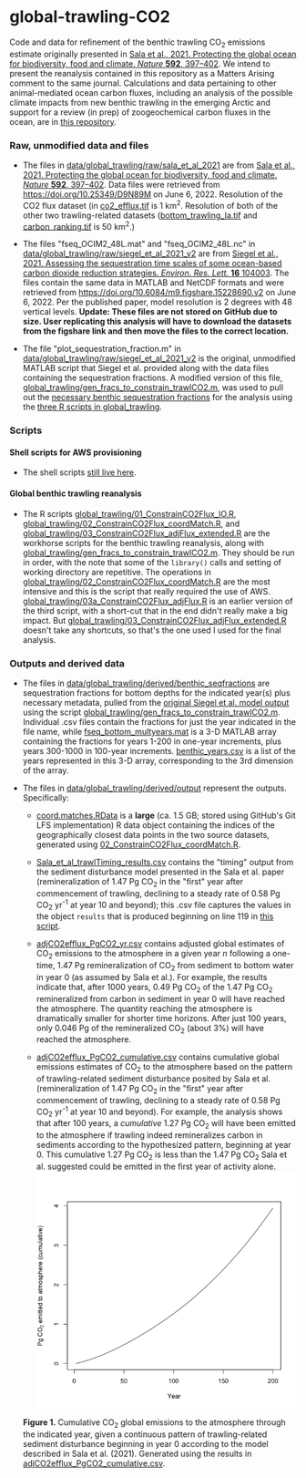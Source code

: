 # global-trawling-CO2
Code and data for refinement of the benthic trawling CO<sub>2</sub> emissions estimate originally presented in [Sala et al., 2021. Protecting the global ocean for biodiversity, food and climate. *Nature* **592**, 397–402](https://doi.org/10.1038/s41586-021-03371-z). We intend to present the reanalysis contained in this repository as a Matters Arising comment to the same journal. Calculations and data pertaining to other animal-mediated ocean carbon fluxes, including an analysis of the possible climate impacts from new benthic trawling in the emerging Arctic and support for a review (in prep) of zoogeochemical carbon fluxes in the ocean, are in [this repository](https://github.com/jamesrco/zoonotic-C).

### Raw, unmodified data and files

* The files in [data/global_trawling/raw/sala_et_al_2021](data/global_trawling/raw/sala_et_al_2021) are from [Sala et al., 2021. Protecting the global ocean for biodiversity, food and climate. *Nature* **592**, 397–402](https://doi.org/10.1038/s41586-021-03371-z). Data files were retrieved from https://doi.org/10.25349/D9N89M on June 6, 2022. Resolution of the CO2 flux dataset (in [co2_efflux.tif]((data/global_trawling/raw/sala_et_al_2021/co2_efflux.tif)) is 1 km<sup>2</sup>. Resolution of both of the other two trawling-related datasets ([bottom_trawling_Ia.tif](data/global_trawling/raw/sala_et_al_2021/bottom_trawling_Ia.tif) and [carbon_ranking.tif](data/global_trawling/raw/sala_et_al_2021/carbon_ranking.tif) is 50 km<sup>2</sup>.)

* The files "fseq_OCIM2_48L.mat" and "fseq_OCIM2_48L.nc" in [data/global_trawling/raw/siegel_et_al_2021_v2](data/global_trawling/raw/siegel_et_al_2021_v2) are from [Siegel et al., 2021. Assessing the sequestration time scales of some ocean-based carbon dioxide reduction strategies. *Environ. Res. Lett.* **16** 104003](https://iopscience.iop.org/article/10.1088/1748-9326/ac0be0#erlac0be0s5). The files contain the same data in MATLAB and NetCDF formats and were retrieved from https://doi.org/10.6084/m9.figshare.15228690.v2 on June 6, 2022. Per the published paper, model resolution is 2 degrees with 48 vertical levels. **Update: These files are not stored on GitHub due to size. User replicating this analysis will have to download the datasets from the figshare link and then move the files to the correct location.**

* The file "plot_sequestration_fraction.m" in [data/global_trawling/raw/siegel_et_al_2021_v2](data/global_trawling/raw/siegel_et_al_2021_v2) is the original, unmodified MATLAB script that Siegel et al. provided along with the data files containing the sequestration fractions. A modified version of this file, [global_trawling/gen_fracs_to_constrain_trawlCO2.m](global_trawling/gen_fracs_to_constrain_trawlCO2.m), was used to pull out the [necessary benthic sequestration fractions](data/global_trawling/derived/benthic_seqfractions) for the analysis using the [three R scripts in global_trawling](global_trawling/).

### Scripts

#### Shell scripts for AWS provisioning

* The shell scripts [still live here](https://github.com/jamesrco/zoonotic-C/tree/main/aws_provisioning). 

#### Global benthic trawling reanalysis

* The R scripts [global_trawling/01_ConstrainCO2Flux_IO.R](global_trawling/01_ConstrainCO2Flux_IO.R), [global_trawling/02_ConstrainCO2Flux_coordMatch.R](global_trawling/02_ConstrainCO2Flux_coordMatch.R), and [global_trawling/03_ConstrainCO2Flux_adjFlux_extended.R](global_trawling/03_ConstrainCO2Flux_adjFlux_extended.R) are the workhorse scripts for the benthic trawling reanalysis, along with [global_trawling/gen_fracs_to_constrain_trawlCO2.m](global_trawling/gen_fracs_to_constrain_trawlCO2.m). They should be run in order, with the note that some of the `library()` calls and setting of working directory are repetitive. The operations in  [global_trawling/02_ConstrainCO2Flux_coordMatch.R](global_trawling/02_ConstrainCO2Flux_coordMatch.R) are the most intensive and this is the script that really required the use of AWS. [global_trawling/03a_ConstrainCO2Flux_adjFlux.R](global_trawling/03a_ConstrainCO2Flux_adjFlux.R) is an earlier version of the third script, with a short-cut that in the end didn't really make a big impact. But [global_trawling/03_ConstrainCO2Flux_adjFlux_extended.R](global_trawling/03_ConstrainCO2Flux_adjFlux_extended.R) doesn't take any shortcuts, so that's the one used I used for the final analysis.

### Outputs and derived data

* The files in [data/global_trawling/derived/benthic_seqfractions](data/global_trawling/derived/benthic_seqfractions) are sequestration fractions for bottom depths for the indicated year(s) plus necessary metadata, pulled from the [original Siegel et al. model output](data/global_trawling/raw/siegel_et_al_2021_v2) using the script [global_trawling/gen_fracs_to_constrain_trawlCO2.m](global_trawling/gen_fracs_to_constrain_trawlCO2.m). Individual .csv files contain the fractions for just the year indicated in the file name, while [fseq_bottom_multyears.mat](data/global_trawling/derived/benthic_seqfractions/fseq_bottom_multyears.mat) is a 3-D MATLAB array containing the fractions for years 1-200 in one-year increments, plus years 300-1000 in 100-year increments. [benthic_years.csv](data/global_trawling/derived/benthic_seqfractions/benthic_years.csv) is a list of the years represented in this 3-D array, corresponding to the 3rd dimension of the array.

* The files in [data/global_trawling/derived/output](data/global_trawling/derived/output) represent the outputs. Specifically:

    + [coord.matches.RData](data/global_trawling/derived/output/coord.matches.RData) is a **large** (ca. 1.5 GB; stored using GitHub's Git LFS implementation) R data object containing the indices of the geographically closest data points in the two source datasets, generated using [02_ConstrainCO2Flux_coordMatch.R](global_trawling/02_ConstrainCO2Flux_coordMatch.R).
    
    + [Sala_et_al_trawlTiming_results.csv](data/global_trawling/derived/sala_et_al_2021_model/Sala_et_al_trawlTiming_results.csv) contains the "timing" output from the sediment disturbance model presented in the Sala et al. paper (remineralization of 1.47 Pg CO<sub>2</sub> in the "first" year after commencement of trawling, declining to a steady rate of 0.58 Pg CO<sub>2</sub> yr<sup>-1</sup> at year 10 and beyond); this .csv file captures the values in the object `results` that is produced beginning on line 119 in [this script](https://github.com/emlab-ucsb/ocean-conservation-priorities/blob/master/ancillary_analyses/timing_of_trawling_impacts.Rmd).
    
    + [adjCO2efflux_PgCO2_yr.csv](data/global_trawling/derived/output/adjCO2efflux_PgCO2_yr.csv) contains adjusted global estimates of CO<sub>2</sub> emissions to the atmosphere in a given year *n* following a one-time, 1.47 Pg remineralization of CO<sub>2</sub> from sediment to bottom water in year 0 (as assumed by Sala et al.). For example, the results indicate that, after 1000 years, 0.49 Pg CO<sub>2</sub> of the 1.47 Pg CO<sub>2</sub> remineralized from carbon in sediment in year 0 will have reached the atmosphere. The quantity reaching the atmosphere is dramatically smaller for shorter time horizons. After just 100 years, only 0.046 Pg of the remineralized CO<sub>2</sub> (about 3%) will have reached the atmosphere. 
    
    + [adjCO2efflux_PgCO2_cumulative.csv](data/global_trawling/derived/output/adjCO2efflux_PgCO2_cumulative.csv) contains cumulative global emissions estimates of CO<sub>2</sub> to the atmosphere based on the pattern of trawling-related sediment disturbance posited by Sala et al. (remineralization of 1.47 Pg CO<sub>2</sub> in the "first" year after commencement of trawling, declining to a steady rate of 0.58 Pg CO<sub>2</sub> yr<sup>-1</sup> at year 10 and beyond). For example, the analysis shows that after 100 years, a *cumulative* 1.27 Pg CO<sub>2</sub> will have been emitted to the atmosphere if trawling indeed remineralizes carbon in sediments according to the hypothesized pattern, beginning at year 0. This cumulative 1.27 Pg CO<sub>2</sub> is less than the 1.47 Pg CO<sub>2</sub> Sala et al. suggested could be emitted in the first year of activity alone.
    ![](img_output/CumulativePgCO2_vs_year.png)
    
    **Figure 1.** Cumulative CO<sub>2</sub> global emissions to the atmosphere through the indicated year, given a continuous pattern of trawling-related sediment disturbance beginning in year 0 according to the model described in Sala et al. (2021). Generated using the results in [adjCO2efflux_PgCO2_cumulative.csv](data/global_trawling/derived/output/adjCO2efflux_PgCO2_cumulative.csv).
